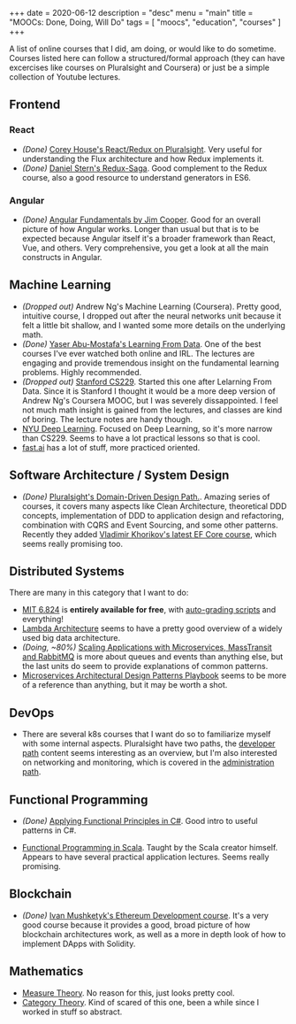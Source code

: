 +++
date = 2020-06-12
description = "desc"
menu =  "main"
title = "MOOCs: Done, Doing, Will Do"
tags = [
    "moocs",
    "education",
    "courses"
]
+++

A list of online courses that I did, am doing, or would like to do sometime. Courses listed here can follow a structured/formal approach (they can have excercises like courses on Pluralsight and Coursera) or just be a simple collection of Youtube lectures.

## Frontend

### React
- _(Done)_ [Corey House's React/Redux on Pluralsight](https://app.pluralsight.com/library/courses/react-redux-react-router-es6/table-of-contents). Very useful for understanding the Flux architecture and how Redux implements it.
- _(Done)_ [Daniel Stern's Redux-Saga](https://app.pluralsight.com/library/courses/redux-saga/table-of-contents). Good complement to the Redux course, also a good resource to understand generators in ES6.

### Angular
- _(Done)_ [Angular Fundamentals by Jim Cooper](https://app.pluralsight.com/library/courses/angular-fundamentals/table-of-contents). Good for an overall picture of how Angular works. Longer than usual but that is to be expected because Angular itself it's a broader framework than React, Vue, and others. Very comprehensive, you get a look at all the main constructs in Angular.

## Machine Learning

- _(Dropped out)_ Andrew Ng's Machine Learning (Coursera). Pretty good, intuitive course, I dropped out after the neural networks unit because it felt a little bit shallow, and I wanted some more details on the underlying math.
- _(Done)_ [Yaser Abu-Mostafa's Learning From Data](https://work.caltech.edu/telecourse). One of the best courses I've ever watched both online and IRL. The lectures are engaging and provide tremendous insight on the fundamental learning problems. Highly recommended.
- _(Dropped out)_ [Stanford CS229](https://www.youtube.com/playlist?list=PLoROMvodv4rMiGQp3WXShtMGgzqpfVfbU). Started this one after Lelarning From Data. Since it is Stanford I thought it would be a more deep version of Andrew Ng's Coursera MOOC, but I was severely dissappointed. I feel not much math insight is gained from the lectures, and classes are kind of boring. The lecture notes are handy though.
- [NYU Deep Learning](https://www.youtube.com/watch?v=0bMe_vCZo30&list=PLLHTzKZzVU9eaEyErdV26ikyolxOsz6mq). Focused on Deep Learning, so it's more narrow than CS229. Seems to have a lot practical lessons so that is cool.
- [fast.ai](http://fast.ai) has a lot of stuff, more practiced oriented.

## Software Architecture / System Design
- _(Done)_ [Pluralsight's Domain-Driven Design Path.](https://app.pluralsight.com/paths/skill/domain-driven-design). Amazing series of courses, it covers many aspects like Clean Architecture, theoretical DDD concepts, implementation of DDD to application design and refactoring, combination with CQRS and Event Sourcing, and some other patterns. Recently they added [Vladimir Khorikov's latest EF Core course](https://app.pluralsight.com/library/courses/ddd-ef-core-preserving-encapsulation/table-of-contents), which seems really promising too.

## Distributed Systems
There are many in this category that I want to do:

- [MIT 6.824](https://www.youtube.com/playlist?list=PLrw6a1wE39_tb2fErI4-WkMbsvGQk9_UB) is **entirely available for free**, with [auto-grading scripts](https://pdos.csail.mit.edu/6.824/index.html) and everything!
- [Lambda Architecture](https://app.pluralsight.com/library/courses/spark-kafka-cassandra-applying-lambda-architecture/table-of-contents) seems to have a pretty good overview of a widely used big data architecture.
- _(Doing, ~80%)_ [Scaling Applications with Microservices, MassTransit and RabbitMQ](https://app.pluralsight.com/library/courses/masstransit-rabbitmq-scaling-microservices/table-of-contents) is more about queues and events than anything else, but the last units do seem to provide explanations of common patterns.
- [Microservices Architectural Design Patterns Playbook](https://app.pluralsight.com/library/courses/microservices-architectural-design-patterns-playbook/table-of-contents) seems to be more of a reference than anything, but it may be worth a shot.


## DevOps
- There are several k8s courses that I want do so to familiarize myself with some internal aspects. Pluralsight have two paths, the [developer path](https://app.pluralsight.com/paths/skill/using-kubernetes-as-a-developer) content seems interesting as an overview, but I'm also interested on networking and monitoring, which is covered in the [administration path](https://app.pluralsight.com/paths/skill/kubernetes-administration).

## Functional Programming
- _(Done)_ [Applying Functional Principles in C#](https://app.pluralsight.com/library/courses/csharp-applying-functional-principles/table-of-contents). Good intro to useful patterns in C#. 

- [Functional Programming in Scala](https://www.coursera.org/specializations/scala). Taught by the Scala creator himself. Appears to have several practical application lectures. Seems really promising.

## Blockchain
- _(Done)_ [Ivan Mushketyk's Ethereum Development course](https://app.pluralsight.com/library/courses/ethereum-blockchain-developing-applications/table-of-contents). It's a very good course because it provides a good, broad picture of how blockchain architectures work, as well as a more in depth look of how to implement DApps with Solidity.

## Mathematics
- [Measure Theory](https://www.youtube.com/playlist?list=PLBh2i93oe2qvMVqAzsX1Kuv6-4fjazZ8j). No reason for this, just looks pretty cool.
- [Category Theory](https://www.youtube.com/user/DrBartosz/playlists). Kind of scared of this one, been a while since I worked in stuff so abstract.